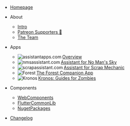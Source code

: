 - [Homepage](/)

- About
  - [Intro](about/intro.md)
  - [Patreon Supporters 🧡](about/patrons.md)
  - [The Team](about/team.md)

- Apps
  - [<img align="left" alt="assistantapps.com" data-app-icon src="https://cdn.assistantapps.com/icon/assistantApps.png" />Overview](apps/overview.md)
  - [<img align="left" alt="nmsassistant.com" data-app-icon src="https://cdn.assistantapps.com/icon/assistantNMS.png" />Assistant for No Man's Sky](apps/nms-main.md)
  - [<img align="left" alt="scrapassistant.com" data-app-icon src="https://cdn.assistantapps.com/icon/assistantSMS.png" />Assistant for Scrap Mechanic](apps/sms-main.md)
  - [<img align="left" alt="Forest" data-app-icon src="https://cdn.assistantapps.com/icon/forest.jpg" />The Forest Companion App](apps/for-main.md)
  - [<img align="left" alt="Kronos" data-app-icon src="https://cdn.assistantapps.com/icon/kronos.jpg" />Kronos: Guides for Zombies](apps/kgz-main.md)

- Components
  - [WebComponents](components/web-components.md)
  - [FlutterCommonLib](components/flutter-components.md)
  - [NugetPackages](components/nuget-packages.md)

- [Changelog](changelog.md)


